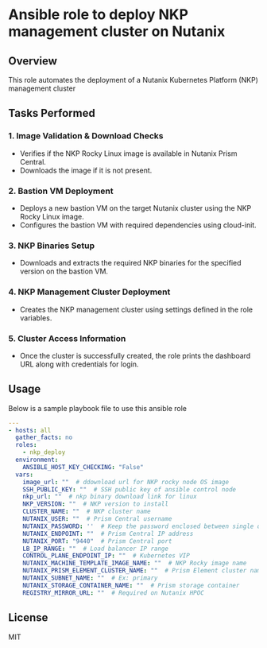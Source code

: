 # Ansible role to deploy NKP management cluster on Nutanix

## Overview
This role automates the deployment of a Nutanix Kubernetes Platform (NKP) management cluster 

## Tasks Performed

### 1. Image Validation & Download Checks
- Verifies if the NKP Rocky Linux image is available in Nutanix Prism Central.
- Downloads the image if it is not present.

### 2. Bastion VM Deployment
- Deploys a new bastion VM on the target Nutanix cluster using the NKP Rocky Linux image.
- Configures the bastion VM with required dependencies using cloud-init.

### 3. NKP Binaries Setup
- Downloads and extracts the required NKP binaries for the specified version on the bastion VM.

### 4. NKP Management Cluster Deployment
- Creates the NKP management cluster using settings defined in the role variables.

### 5. Cluster Access Information
- Once the cluster is successfully created, the role prints the dashboard URL along with credentials for login.

## Usage
Below is a sample playbook file to use this ansible role

```yaml
---
- hosts: all
  gather_facts: no
  roles:
    - nkp_deploy
  environment:
    ANSIBLE_HOST_KEY_CHECKING: "False"
  vars:
    image_url: ""  # ddownload url for NKP rocky node OS image
    SSH_PUBLIC_KEY: ""  # SSH public key of ansible control node
    nkp_url: ""  # nkp binary download link for linux
    NKP_VERSION: ""  # NKP version to install
    CLUSTER_NAME: ""  # NKP cluster name
    NUTANIX_USER: ""  # Prism Central username
    NUTANIX_PASSWORD: ''  # Keep the password enclosed between single quotes
    NUTANIX_ENDPOINT: ""  # Prism Central IP address
    NUTANIX_PORT: "9440"  # Prism Central port
    LB_IP_RANGE: ""  # Load balancer IP range
    CONTROL_PLANE_ENDPOINT_IP: ""  # Kubernetes VIP
    NUTANIX_MACHINE_TEMPLATE_IMAGE_NAME: ""  # NKP Rocky image name
    NUTANIX_PRISM_ELEMENT_CLUSTER_NAME: ""  # Prism Element cluster name
    NUTANIX_SUBNET_NAME: ""  # Ex: primary
    NUTANIX_STORAGE_CONTAINER_NAME: ""  # Prism storage container
    REGISTRY_MIRROR_URL: ""  # Required on Nutanix HPOC

```
## License
MIT

